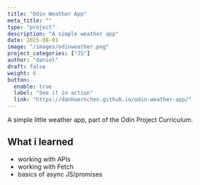 ```yaml
---
title: "Odin Weather App"
meta_title: ""
type: "project"
description: "A simple weather app"
date: 2025-08-01
image: "/images/odinweather.png"
project_categories: ["JS"]
author: "daniel"
draft: false
weight: 6
button:
  enable: true
  label: "See it in action"
  link: "https://danhoernchen.github.io/odin-weather-app/"
---
```


A simple little weather app, part of the Odin Project Curriculum.

## What i learned

- working with APIs
- working with Fetch
- basics of async JS/promises
